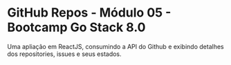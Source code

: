 # GitHub Repos - Módulo 05 - Bootcamp Go Stack 8.0

Uma apliação em ReactJS, consumindo a API do Github e exibindo detalhes dos repositories, issues e seus estados.

